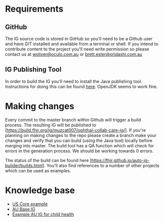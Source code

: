 # Requirements

## GitHub
The IG source code is stored in GitHub so you'll need to be a Github user and have GIT installed and available from a terminal or shell.  If you intend to contribute content to the project you'll need write permission so please contact us at woliver@oculo.com.au or brett.esler@oridashi.com.au

## IG Publishing Tool
In order to build the IG you'll need to install the Java publishing tool. Instructions for doing this can be found [here](https://wiki.hl7.org/FHIR_IG_Publishing_tool).  OpenJDK seems to work fine.


# Making changes
Every commit to the master branch within Github will trigger a build process.  The resulting IG will be published to [https://build.fhir.org/ig/muzcat007/ophthal-collab-care-ig/].  If you're planning on making changes to the repo please create a branch make your changes and verify that you can build (using the Java tool) locally before merging into master.  The build tool has a QA function which will check for errors in the generation process.  We should be working towards 0 errors.

The status of the build can be found here [https://fhir.github.io/auto-ig-builder/builds.html]. You'll also find references to a number of other projects which can be used as examples.

# Knowledge base
* [US Core example](https://github.com/HL7/US-Core/tree/master)
* [AU Base IG](https://github.com/hl7au/au-fhir-base/tree/master  )
* [Example AU IG for child health](https://confluence.hl7australia.com/display/AFR/Conversation+on+IG+building)
